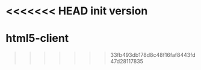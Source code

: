 <<<<<<< HEAD
init version
=======
html5-client
============
>>>>>>> 33fb493db178d8c48f16faf8443fd47d28117835
